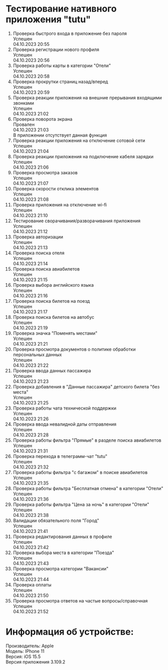 # Тестирование нативного приложения "tutu"  

1. Проверка быстрого входа в приложение без пароля    
Успешен   
04.10.2023 20:55  
2. Проверка регистрации нового профиля  
Успешен   
04.10.2023 20:56  
3. Проверка работы карты в категории "Отели"  
Успешен   
04.10.2023 20:58  
4. Проверка прокрутки страниц назад/вперед  
Успешен   
04.10.2023 20:59  
5. Проверка реакции приложения на внешние прерывания входящими звонками  
Успешен   
04.10.2023 21:02  
6. Проверка поворота экрана  
Провален  
04.10.2023 21:03  
В приложении отсутствует данная функция  
7. Проверка реакции приложения на отключение сотовой сети  
Успешен   
04.10.2023 21:04  
8. Проверка реакции приложения на подключение кабеля зарядки  
Успешен   
04.10.2023 21:06  
9. Проверка просмотра заказов  
Успешен   
04.10.2023 21:07  
10. Проверка скорости отклика элементов  
Успешен   
04.10.2023 21:08  
11. Проверка приложения на отключение wi-fi  
Успешен   
04.10.2023 21:10  
12. Тестирование сворачивания/разворачивания приложения  
Успешен   
04.10.2023 21:12  
13. Проверка авторизации  
Успешен   
04.10.2023 21:13  
14. Проверка поиска отеля  
Успешен   
04.10.2023 21:14  
15. Проверка поиска авиабилетов  
Успешен   
04.10.2023 21:15  
16. Проверка выбора английского языка  
Успешен   
04.10.2023 21:16  
17. Проверка поиска билетов на поезд  
Успешен   
04.10.2023 21:17  
18. Проверка поиска билетов на автобус  
Успешен   
04.10.2023 21:19  
19. Проверка значка "Поменять местами"  
Успешен   
04.10.2023 21:21  
20. Проверка просмотра документов о политике обработки персональных данных  
Успешен   
04.10.2023 21:22  
21. Проверка ввода данных пассажира  
Успешен   
04.10.2023 21:23  
22. Проверка добавления в "Данные пассажира" детского билета "без места"  
Успешен   
04.10.2023 21:25  
23. Проверка работы чата технической поддержки  
Успешен   
04.10.2023 21:26  
24. Проверка ввода невалидной даты отправления  
Успешен   
04.10.2023 21:28  
25. Проверка работы фильтра "Прямые" в разделе поиска авиабилетов  
Успешен   
04.10.2023 21:31  
26. Проверка перехода в телеграмм-чат "tutu"  
Успешен   
04.10.2023 21:32  
27. Проверка работы фильтра "с багажом" в поиске авиабилетов  
Успешен   
04.10.2023 21:35  
28. Проверка работы фильтра "Бесплатная отмена" в категории "Отели"  
Успешен   
04.10.2023 21:36  
29. Проверка работы фильтра "Цена за ночь" в категории "Отели"  
Успешен   
04.10.2023 21:38  
30. Валидации обязательного поля "Город"   
Успешен   
04.10.2023 21:41  
31. Проверка редактирования данных в профиле  
Успешен   
04.10.2023 21:42   
32. Проверка выбора места в категории "Поезда"  
Успешен   
04.10.2023 21:43    
33. Проверка просмотра категории "Вакансии"  
Успешен   
04.10.2023 21:44  
34. Проверка оплаты  
Успешен   
04.10.2023 21:50  
35. Проверка просмотра ответов на частые вопросы/справочная  
Успешен   
04.10.2023 21:52  


# Информация об устройстве:  
Производитель: Apple  
Модель: IPhone 11  
Версия: iOS 15.5  
Версия приложения 3.109.2  